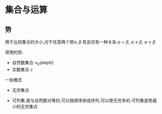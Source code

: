 # 集合与运算



## 势

用于比较集合的大小,对于任意两个势$\alpha,\beta$.有且仅有一种关系:$\alpha=\beta$, $\alpha\leq \beta$, $\alpha \geq \beta$

常用的势:

- 自然数集合 $\aleph_0$(aleph)
- 实数集合 $c$



一些概念

- 无穷集合

- 可列集:是与自然数对等的,可以按顺序排成序列,可以使无穷多的.可列集是势最小的无穷集合

